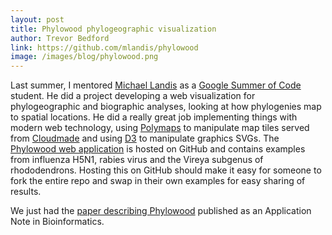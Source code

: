 ```yaml
---
layout: post
title: Phylowood phylogeographic visualization
author: Trevor Bedford
link: https://github.com/mlandis/phylowood
image: /images/blog/phylowood.png
---
```


Last summer, I mentored [Michael Landis](http://www.michaeljameslandis.com/) as a [Google Summer of Code](https://developers.google.com/open-source/soc/) student.  He did a project developing a web visualization for phylogeographic and biographic analyses, looking at how phylogenies map to spatial locations.  He did a really great job implementing things with modern web technology, using [Polymaps](http://polymaps.org/) to manipulate map tiles served from [Cloudmade](http://cloudmade.com/) and using [D3](http://d3js.org/) to manipulate graphics SVGs. The [Phylowood web application](http://mlandis.github.io/phylowood/) is hosted on GitHub and contains examples from influenza H5N1, rabies virus and the Vireya subgenus of rhododendrons.  Hosting this on GitHub should make it easy for someone to fork the entire repo and swap in their own examples for easy sharing of results.

We just had the [paper describing Phylowood](/papers/landis-phylowood/) published as an Application Note in Bioinformatics.
